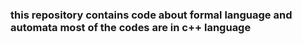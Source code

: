 
### this repository contains code about formal language and automata most of the codes are in c++ language
